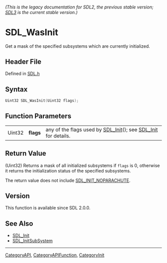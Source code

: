 ###### (This is the legacy documentation for SDL2, the previous stable version; [SDL3](https://wiki.libsdl.org/SDL3/) is the current stable version.)
# SDL_WasInit

Get a mask of the specified subsystems which are currently initialized.

## Header File

Defined in [SDL.h](https://github.com/libsdl-org/SDL/blob/SDL2/include/SDL.h)

## Syntax

```c
Uint32 SDL_WasInit(Uint32 flags);
```

## Function Parameters

|        |           |                                                                                        |
| ------ | --------- | -------------------------------------------------------------------------------------- |
| Uint32 | **flags** | any of the flags used by [SDL_Init](SDL_Init)(); see [SDL_Init](SDL_Init) for details. |

## Return Value

(Uint32) Returns a mask of all initialized subsystems if `flags` is 0,
otherwise it returns the initialization status of the specified subsystems.

The return value does not include
[SDL_INIT_NOPARACHUTE](SDL_INIT_NOPARACHUTE).

## Version

This function is available since SDL 2.0.0.

## See Also

- [SDL_Init](SDL_Init)
- [SDL_InitSubSystem](SDL_InitSubSystem)

----
[CategoryAPI](CategoryAPI), [CategoryAPIFunction](CategoryAPIFunction), [CategoryInit](CategoryInit)

